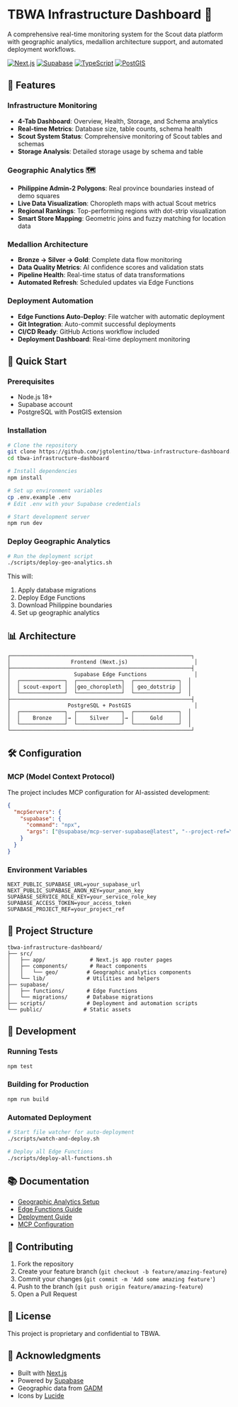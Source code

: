 # TBWA Infrastructure Dashboard 🚀

A comprehensive real-time monitoring system for the Scout data platform with geographic analytics, medallion architecture support, and automated deployment workflows.

[![Next.js](https://img.shields.io/badge/Next.js-14-black)](https://nextjs.org/)
[![Supabase](https://img.shields.io/badge/Supabase-Database-green)](https://supabase.com/)
[![TypeScript](https://img.shields.io/badge/TypeScript-5.0-blue)](https://www.typescriptlang.org/)
[![PostGIS](https://img.shields.io/badge/PostGIS-Enabled-orange)](https://postgis.net/)

## 🌟 Features

### Infrastructure Monitoring
- **4-Tab Dashboard**: Overview, Health, Storage, and Schema analytics
- **Real-time Metrics**: Database size, table counts, schema health
- **Scout System Status**: Comprehensive monitoring of Scout tables and schemas
- **Storage Analysis**: Detailed storage usage by schema and table

### Geographic Analytics 🗺️
- **Philippine Admin-2 Polygons**: Real province boundaries instead of demo squares
- **Live Data Visualization**: Choropleth maps with actual Scout metrics
- **Regional Rankings**: Top-performing regions with dot-strip visualization
- **Smart Store Mapping**: Geometric joins and fuzzy matching for location data

### Medallion Architecture
- **Bronze → Silver → Gold**: Complete data flow monitoring
- **Data Quality Metrics**: AI confidence scores and validation stats
- **Pipeline Health**: Real-time status of data transformations
- **Automated Refresh**: Scheduled updates via Edge Functions

### Deployment Automation
- **Edge Functions Auto-Deploy**: File watcher with automatic deployment
- **Git Integration**: Auto-commit successful deployments
- **CI/CD Ready**: GitHub Actions workflow included
- **Deployment Dashboard**: Real-time deployment monitoring

## 🚀 Quick Start

### Prerequisites
- Node.js 18+
- Supabase account
- PostgreSQL with PostGIS extension

### Installation

```bash
# Clone the repository
git clone https://github.com/jgtolentino/tbwa-infrastructure-dashboard.git
cd tbwa-infrastructure-dashboard

# Install dependencies
npm install

# Set up environment variables
cp .env.example .env
# Edit .env with your Supabase credentials

# Start development server
npm run dev
```

### Deploy Geographic Analytics

```bash
# Run the deployment script
./scripts/deploy-geo-analytics.sh
```

This will:
1. Apply database migrations
2. Deploy Edge Functions
3. Download Philippine boundaries
4. Set up geographic analytics

## 📊 Architecture

```
┌─────────────────────────────────────────────────────────┐
│                   Frontend (Next.js)                     │
├─────────────────────────────────────────────────────────┤
│                    Supabase Edge Functions               │
│  ┌──────────────┐  ┌──────────────┐  ┌──────────────┐  │
│  │ scout-export │  │geo_choropleth│  │ geo_dotstrip │  │
│  └──────────────┘  └──────────────┘  └──────────────┘  │
├─────────────────────────────────────────────────────────┤
│                  PostgreSQL + PostGIS                    │
│  ┌──────────────┐  ┌──────────────┐  ┌──────────────┐  │
│  │    Bronze    │→ │    Silver    │→ │     Gold     │  │
│  └──────────────┘  └──────────────┘  └──────────────┘  │
└─────────────────────────────────────────────────────────┘
```

## 🛠️ Configuration

### MCP (Model Context Protocol)
The project includes MCP configuration for AI-assisted development:

```json
{
  "mcpServers": {
    "supabase": {
      "command": "npx",
      "args": ["@supabase/mcp-server-supabase@latest", "--project-ref=YOUR_PROJECT_REF"]
    }
  }
}
```

### Environment Variables
```env
NEXT_PUBLIC_SUPABASE_URL=your_supabase_url
NEXT_PUBLIC_SUPABASE_ANON_KEY=your_anon_key
SUPABASE_SERVICE_ROLE_KEY=your_service_role_key
SUPABASE_ACCESS_TOKEN=your_access_token
SUPABASE_PROJECT_REF=your_project_ref
```

## 📁 Project Structure

```
tbwa-infrastructure-dashboard/
├── src/
│   ├── app/              # Next.js app router pages
│   ├── components/       # React components
│   │   └── geo/         # Geographic analytics components
│   └── lib/             # Utilities and helpers
├── supabase/
│   ├── functions/       # Edge Functions
│   └── migrations/      # Database migrations
├── scripts/             # Deployment and automation scripts
└── public/             # Static assets
```

## 🔧 Development

### Running Tests
```bash
npm test
```

### Building for Production
```bash
npm run build
```

### Automated Deployment
```bash
# Start file watcher for auto-deployment
./scripts/watch-and-deploy.sh

# Deploy all Edge Functions
./scripts/deploy-all-functions.sh
```

## 📚 Documentation

- [Geographic Analytics Setup](./GEOGRAPHIC_ANALYTICS_SETUP.md)
- [Edge Functions Guide](./README_EDGE_FUNCTIONS.md)
- [Deployment Guide](./DEPLOYMENT_STATUS.md)
- [MCP Configuration](./CLAUDE.md)

## 🤝 Contributing

1. Fork the repository
2. Create your feature branch (`git checkout -b feature/amazing-feature`)
3. Commit your changes (`git commit -m 'Add some amazing feature'`)
4. Push to the branch (`git push origin feature/amazing-feature`)
5. Open a Pull Request

## 📄 License

This project is proprietary and confidential to TBWA.

## 🙏 Acknowledgments

- Built with [Next.js](https://nextjs.org/)
- Powered by [Supabase](https://supabase.com/)
- Geographic data from [GADM](https://gadm.org/)
- Icons by [Lucide](https://lucide.dev/)